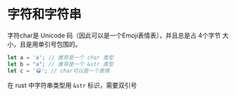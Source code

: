 # 字符和字符串

字符char是 Unicode 码（因此可以是一个Emoji表情表），并且总是占 4个字节 大小，且是用单引号包围的。

```rust
let a = 'a'; // 推导是一个 char 类型
let b = "a"; // 推导是一个 &str 类型
let c = '😀'; // char可以是一个表情
```



在 rust 中字符串类型用 `&str` 标识，需要双引号

```rust

```

